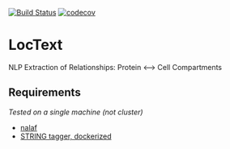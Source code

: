 [![Build Status](https://travis-ci.org/Rostlab/LocText.svg?branch=develop)](https://travis-ci.org/Rostlab/LocText)
[![codecov](https://codecov.io/gh/Rostlab/LocText/branch/develop/graph/badge.svg)](https://codecov.io/gh/Rostlab/LocText)


# LocText

NLP Extraction of Relationships: Protein <--> Cell Compartments

## Requirements

_Tested on a single machine (not cluster)_

* [nalaf](https://github.com/Rostlab/nalaf)
* [STRING tagger, dockerized](https://github.com/juanmirocks/STRING-tagger-server)
